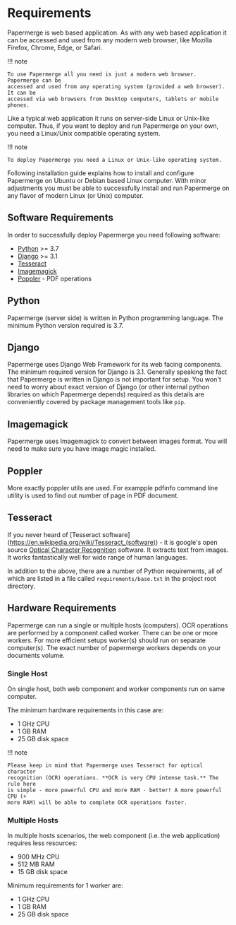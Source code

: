 # Requirements

Papermerge is web based application. As with any web based application it can be
accessed and used from any modern web browser, like Mozilla Firefox, Chrome,
Edge, or Safari.

!!! note

    To use Papermerge all you need is just a modern web browser. Papermerge can be
    accessed and used from any operating system (provided a web browser). It can be
    accessed via web browsers from Desktop computers, tablets or mobile phones.


Like a typical web application it runs on server-side Linux or Unix-like
computer. Thus, if you want to deploy and run Papermerge on your own, you need a
Linux/Unix compatible operating system.

!!! note

    To deploy Papermerge you need a Linux or Unix-like operating system.

Following installation guide explains how to install and configure Papermerge
on Ubuntu or Debian based Linux computer. With minor adjustments you must be
able to successfully install and run Papermerge on any flavor of modern Linux
(or Unix) computer.


## Software Requirements


In order to successfully deploy Papermerge you need following software:

* [Python](https://www.python.org/>) >= 3.7
* [Django](https://www.djangoproject.com/) >= 3.1
* [Tesseract](https://github.com/tesseract-ocr/tesseract)
* [Imagemagick](https://imagemagick.org/script/index.php)
* [Poppler](https://poppler.freedesktop.org/) - PDF operations


## Python

Papermerge (server side) is written in Python programming language. The
minimum Python version required is 3.7.


## Django

Papermerge uses Django Web Framework for its web facing components. The
minimum required version for Django is 3.1. Generally speaking the fact that
Papermerge is written in Django is not important for setup. You won't need to
worry about exact version of Django (or other internal python libraries on
which Papermerge depends) required as this details are conveniently covered by
package management tools like ``pip``.


## Imagemagick


Papermerge uses Imagemagick to convert between images format. You will need to make sure
you have image magic installed.


## Poppler

More exactly poppler utils are used. For exampple pdfinfo command line
utility is used to find out number of page in PDF document.


## Tesseract

If you never heard of [Tesseract software]
(https://en.wikipedia.org/wiki/Tesseract_(software)) - it is google's open
source [Optical Character Recognition](https://en.wikipedia.org/wiki/Optical_character_recognition) software.  It
extracts text from images. It works fantastically well for wide range of
human languages.


In addition to the above, there are a number of Python requirements, all of
which are listed in a file called ``requirements/base.txt`` in the project
root directory.


## Hardware Requirements


Papermerge can run a single or multiple hosts (computers). OCR operations are
performed by a component called worker. There can be one or more workers. For
more efficient setups worker(s) should run on separate computer(s). The exact
number of papermerge workers depends on your documents volume.


### Single Host

On single host, both web component and worker components run on same computer.

The minimum hardware requirements in this case are:

* 1 GHz CPU
* 1 GB RAM
* 25 GB disk space

!!! note

    Please keep in mind that Papermerge uses Tesseract for optical character
    recognition (OCR) operations. **OCR is very CPU intense task.** The rule here
    is simple - more powerful CPU and more RAM - better! A more powerful CPU (+
    more RAM) will be able to complete OCR operations faster.


### Multiple Hosts

In multiple hosts scenarios, the web component (i.e. the web application)
requires less resources:

* 900 MHz CPU
* 512 MB RAM
* 15 GB disk space

Minimum requirements for 1 worker are:

* 1 GHz CPU
* 1 GB RAM
* 25 GB disk space
